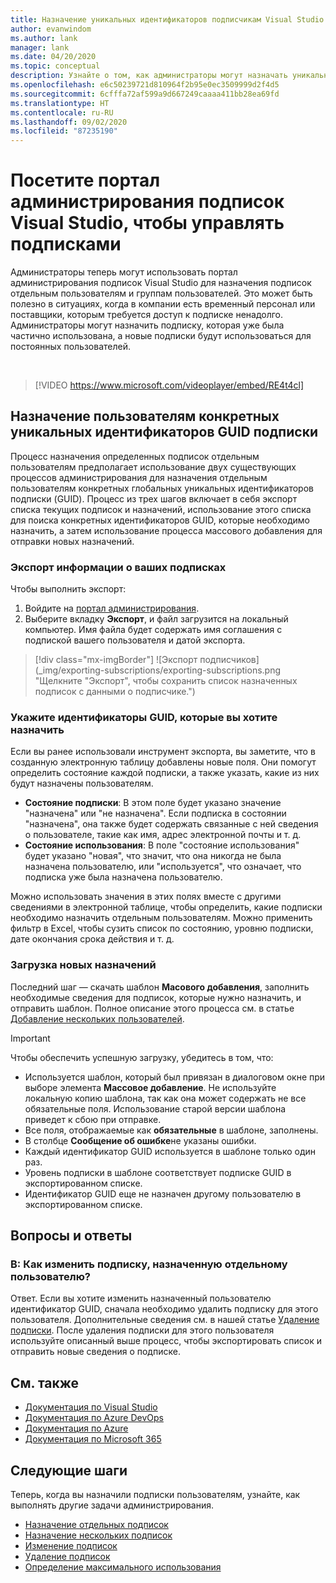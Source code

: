 ```yaml
---
title: Назначение уникальных идентификаторов подписчикам Visual Studio | Документация Майкрософт
author: evanwindom
ms.author: lank
manager: lank
ms.date: 04/20/2020
ms.topic: conceptual
description: Узнайте о том, как администраторы могут назначать уникальные идентификаторы (GUID) подписок подписчикам.
ms.openlocfilehash: e6c50239721d810964f2b95e0ec3509999d2f4d5
ms.sourcegitcommit: 6cfffa72af599a9d667249caaaa411bb28ea69fd
ms.translationtype: HT
ms.contentlocale: ru-RU
ms.lasthandoff: 09/02/2020
ms.locfileid: "87235190"
---
```

# <a name="assign-specific-subscriptions-in-the-visual-studio-subscriptions-administration-portal"></a>Посетите портал администрирования подписок Visual Studio, чтобы управлять подписками

Администраторы теперь могут использовать портал администрирования подписок Visual Studio для назначения подписок отдельным пользователям и группам пользователей.  Это может быть полезно в ситуациях, когда в компании есть временный персонал или поставщики, которым требуется доступ к подписке ненадолго.  Администраторы могут назначить подписку, которая уже была частично использована, а новые подписки будут использоваться для постоянных пользователей.  

<br>

> [!VIDEO https://www.microsoft.com/videoplayer/embed/RE4t4cl]


## <a name="assign-specific-subscription-guids-to-users"></a>Назначение пользователям конкретных уникальных идентификаторов GUID подписки

Процесс назначения определенных подписок отдельным пользователям предполагает использование двух существующих процессов администрирования для назначения отдельным пользователям конкретных глобальных уникальных идентификаторов подписки (GUID).  Процесс из трех шагов включает в себя экспорт списка текущих подписок и назначений, использование этого списка для поиска конкретных идентификаторов GUID, которые необходимо назначить, а затем использование процесса массового добавления для отправки новых назначений.

### <a name="export-your-subscriptions-information"></a>Экспорт информации о ваших подписках

Чтобы выполнить экспорт:
1. Войдите на [портал администрирования](https://manage.visualstudio.com).
2. Выберите вкладку **Экспорт**, и файл загрузится на локальный компьютер. Имя файла будет содержать имя соглашения с подпиской вашего пользователя и датой экспорта.
> [!div class="mx-imgBorder"]
> ![Экспорт подписчиков](_img/exporting-subscriptions/exporting-subscriptions.png "Щелкните "Экспорт", чтобы сохранить список назначенных подписок с данными о подписчике.")

### <a name="identify-the-guids-you-want-to-assign"></a>Укажите идентификаторы GUID, которые вы хотите назначить

Если вы ранее использовали инструмент экспорта, вы заметите, что в созданную электронную таблицу добавлены новые поля.  Они помогут определить состояние каждой подписки, а также указать, какие из них будут назначены пользователям.  

- **Состояние подписки**: В этом поле будет указано значение "назначена" или "не назначена".  Если подписка в состоянии "назначена", она также будет содержать связанные с ней сведения о пользователе, такие как имя, адрес электронной почты и т. д. 
- **Состояние использования**: В поле "состояние использования" будет указано "новая", что значит, что она никогда не была назначена пользователю, или "используется", что означает, что подписка уже была назначена пользователю.  

Можно использовать значения в этих полях вместе с другими сведениями в электронной таблице, чтобы определить, какие подписки необходимо назначить отдельным пользователям. Можно применить фильтр в Excel, чтобы сузить список по состоянию, уровню подписки, дате окончания срока действия и т. д. 

### <a name="upload-your-new-assignments"></a>Загрузка новых назначений

Последний шаг — скачать шаблон **Масового добавления**, заполнить необходимые сведения для подписок, которые нужно назначить, и отправить шаблон.  Полное описание этого процесса см. в статье [Добавление нескольких пользователей](assign-license-bulk.md).  

> [!IMPORTANT]
> Чтобы обеспечить успешную загрузку, убедитесь в том, что:
> - Используется шаблон, который был привязан в диалоговом окне при выборе элемента **Массовое добавление**.  Не используйте локальную копию шаблона, так как она может содержать не все обязательные поля.  Использование старой версии шаблона приведет к сбою при отправке. 
> - Все поля, отображаемые как **обязательные** в шаблоне, заполнены.
> - В столбце **Сообщение об ошибке**не указаны ошибки.
> - Каждый идентификатор GUID используется в шаблоне только один раз. 
> - Уровень подписки в шаблоне соответствует подписке GUID в экспортированном списке. 
> - Идентификатор GUID еще не назначен другому пользователю в экспортированном списке. 

## <a name="frequently-asked-questions"></a>Вопросы и ответы
### <a name="qhow-do-i-change-which-subscription-is-currently-assigned-to-an-individual-user"></a>В: Как изменить подписку, назначенную отдельному пользователю?
Ответ. Если вы хотите изменить назначенный пользователю идентификатор GUID, сначала необходимо удалить подписку для этого пользователя.  Дополнительные сведения см. в нашей статье [Удаление подписки](delete-license.md).  После удаления подписки для этого пользователя используйте описанный выше процесс, чтобы экспортировать список и отправить новые сведения о подписке.  

## <a name="see-also"></a>См. также
- [Документация по Visual Studio](/visualstudio/)
- [Документация по Azure DevOps](/azure/devops/)
- [Документация по Azure](/azure/)
- [Документация по Microsoft 365](/microsoft-365/)

## <a name="next-steps"></a>Следующие шаги
Теперь, когда вы назначили подписки пользователям, узнайте, как выполнять другие задачи администрирования.
- [Назначение отдельных подписок](assign-license.md)
- [Назначение нескольких подписок](assign-license-bulk.md)
- [Изменение подписок](edit-license.md)
- [Удаление подписок](delete-license.md)
- [Определение максимального использования](maximum-usage.md)



